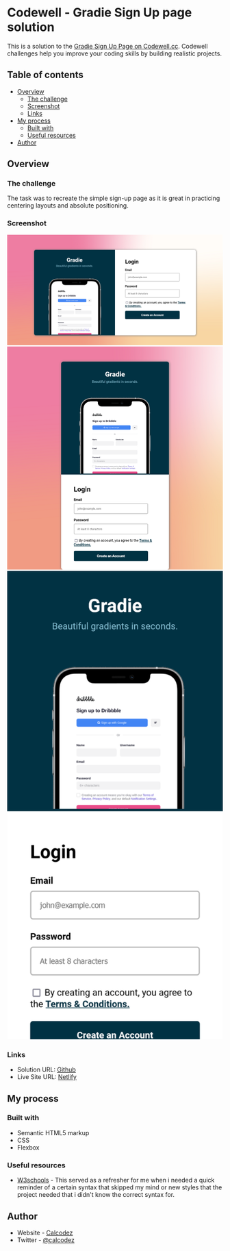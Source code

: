 # Codewell - Gradie Sign Up page solution


This is a solution to the [Gradie Sign Up Page on Codewell.cc](https://www.codewell.cc/challenges/gradie-sign-up-page--608ac420650dff001599e8ec). Codewell challenges help you improve your coding skills by building realistic projects. 

## Table of contents

- [Overview](#overview)
  - [The challenge](#the-challenge)
  - [Screenshot](#screenshot)
  - [Links](#links)
- [My process](#my-process)
  - [Built with](#built-with)
  - [Useful resources](#useful-resources)
- [Author](#author)


## Overview

### The challenge

The task was to recreate the simple sign-up page as it is great in practicing centering layouts and absolute positioning.

### Screenshot

<img src="README-images/Desktop.png" width="600px">

<img src="README-images/Tablet.png" width="600px">

<img src="README-images/Mobile.png" width="600px">



### Links

- Solution URL: [Github](https://github.com/KahlvynO/Gradie-signup)
- Live Site URL: [Netlify](https://gradie01.netlify.app)

## My process

### Built with

- Semantic HTML5 markup
- CSS
- Flexbox


### Useful resources

- [W3schools](https://www.w3schools.com) - This served as a refresher for me when i needed a quick reminder of a certain syntax that skipped my mind or new styles that the project needed that i didn't know the correct syntax for.

## Author

- Website - [Calcodez](https://calcodez.netlify.app)
- Twitter - [@calcodez](https://www.twitter.com/calcodez)